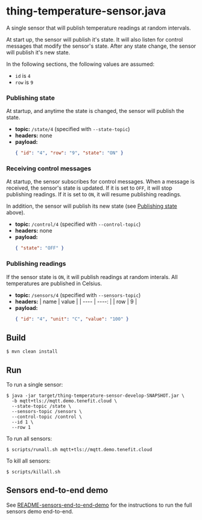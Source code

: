 # thing-temperature-sensor.java

A single sensor that will publish temperature readings at random intervals.

At start up, the sensor will publish it's state. It will also listen for control messages that modify the sensor's state. After any state change, the sensor will publish it's new state.

In the following sections, the following values are assumed:

- `id` is `4`
- `row` is `9`

### Publishing state

At startup, and anytime the state is changed, the sensor will publish the state.

- **topic:** `/state/4` (specified with `--state-topic`)
- **headers:** none
- **payload:**
  ```json
  { "id": "4", "row": "9", "state": "ON" }
  ```

### Receiving control messages

At startup, the sensor subscribes for control messages. When a message is received, the sensor's state is updated. If it is set to `OFF`, it will stop publishing readings. If it is set to `ON`, it will resume publishing readings.

In addition, the sensor will publish its new state (see [Publishing state](#publishing-state) above).

- **topic:** `/control/4` (specified with `--control-topic`)
- **headers:** none
- **payload:**
  ```json
  { "state": "OFF" }
  ```

### Publishing readings

If the sensor state is `ON`, it will publish readings at random interals. All temperatures are published in Celsius.

- **topic:** `/sensors/4` (specified with `--sensors-topic`)
- **headers:**
  | name | value |
  | ---- | ----: |
  | row | 9 |
- **payload:**
  ```json
  { "id": "4", "unit": "C", "value": "100" }
  ```

## Build

```
$ mvn clean install
```

## Run

To run a single sensor:

```
$ java -jar target/thing-temperature-sensor-develop-SNAPSHOT.jar \
  -b mqtt+tls://mqtt.demo.tenefit.cloud \
  --state-topic /state \
  --sensors-topic /sensors \
  --control-topic /control \
  --id 1 \
  --row 1
```

To run all sensors:

```
$ scripts/runall.sh mqtt+tls://mqtt.demo.tenefit.cloud
```

To kill all sensors:

```
$ scripts/killall.sh
```

## Sensors end-to-end demo

See [README-sensors-end-to-end-demo](README-sensors-end-to-end-demo.md) for the instructions to run the full sensors demo end-to-end.
